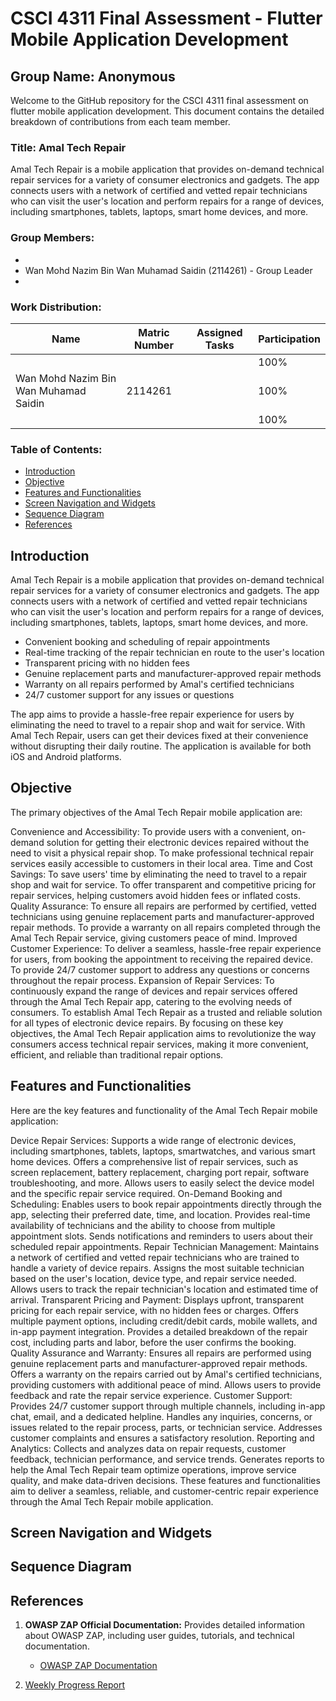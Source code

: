 # CSCI 4311 Final Assessment - Flutter Mobile Application Development

## Group Name: Anonymous

Welcome to the GitHub repository for the CSCI 4311 final assessment on flutter mobile application development. This document contains the detailed breakdown of contributions from each team member.

### Title: Amal Tech Repair
Amal Tech Repair is a mobile application that provides on-demand technical repair services for a variety of consumer electronics and gadgets. 
The app connects users with a network of certified and vetted repair technicians who can visit 
the user's location and perform repairs for a range of devices, including smartphones, tablets, laptops, smart home devices, and more.

### Group Members:
- 
- Wan Mohd Nazim Bin Wan Muhamad Saidin (2114261) - Group Leader
- 

### Work Distribution:

| Name                            | Matric Number | Assigned Tasks                                            | Participation |
|---------------------------------|---------------|-----------------------------------------------------------|---------------|
|              |      |   | 100%          |
| Wan Mohd Nazim Bin Wan Muhamad Saidin | 2114261       |             | 100%          |
|        |      |  | 100%          |

### Table of Contents:
- [Introduction](#introduction)
- [Objective](#objective)
- [Features and Functionalities](#features-and-functionalities)
- [Screen Navigation and Widgets](#screen-navigation-and-widgets)
- [Sequence Diagram](#sequence-diagram)
- [References](#references)

## Introduction 
Amal Tech Repair is a mobile application that provides on-demand technical repair services for a variety of consumer electronics and gadgets. 
The app connects users with a network of certified and vetted repair technicians who can visit 
the user's location and perform repairs for a range of devices, including smartphones, tablets, laptops, smart home devices, and more.

- Convenient booking and scheduling of repair appointments
- Real-time tracking of the repair technician en route to the user's location
- Transparent pricing with no hidden fees
- Genuine replacement parts and manufacturer-approved repair methods
- Warranty on all repairs performed by Amal's certified technicians
- 24/7 customer support for any issues or questions

The app aims to provide a hassle-free repair experience for users by eliminating the need to travel to a repair shop and wait for service. 
With Amal Tech Repair, users can get their devices fixed at their convenience without disrupting their daily routine. The application is available for both iOS and Android platforms.

## Objective
The primary objectives of the Amal Tech Repair mobile application are:

Convenience and Accessibility:
To provide users with a convenient, on-demand solution for getting their electronic devices repaired without the need to visit a physical repair shop.
To make professional technical repair services easily accessible to customers in their local area.
Time and Cost Savings:
To save users' time by eliminating the need to travel to a repair shop and wait for service.
To offer transparent and competitive pricing for repair services, helping customers avoid hidden fees or inflated costs.
Quality Assurance:
To ensure all repairs are performed by certified, vetted technicians using genuine replacement parts and manufacturer-approved repair methods.
To provide a warranty on all repairs completed through the Amal Tech Repair service, giving customers peace of mind.
Improved Customer Experience:
To deliver a seamless, hassle-free repair experience for users, from booking the appointment to receiving the repaired device.
To provide 24/7 customer support to address any questions or concerns throughout the repair process.
Expansion of Repair Services:
To continuously expand the range of devices and repair services offered through the Amal Tech Repair app, catering to the evolving needs of consumers.
To establish Amal Tech Repair as a trusted and reliable solution for all types of electronic device repairs.
By focusing on these key objectives, the Amal Tech Repair application aims to revolutionize the way consumers access technical repair services, 
making it more convenient, efficient, and reliable than traditional repair options.

## Features and Functionalities
Here are the key features and functionality of the Amal Tech Repair mobile application:

Device Repair Services:
Supports a wide range of electronic devices, including smartphones, tablets, laptops, smartwatches, and various smart home devices.
Offers a comprehensive list of repair services, such as screen replacement, battery replacement, charging port repair, software troubleshooting, and more.
Allows users to easily select the device model and the specific repair service required.
On-Demand Booking and Scheduling:
Enables users to book repair appointments directly through the app, selecting their preferred date, time, and location.
Provides real-time availability of technicians and the ability to choose from multiple appointment slots.
Sends notifications and reminders to users about their scheduled repair appointments.
Repair Technician Management:
Maintains a network of certified and vetted repair technicians who are trained to handle a variety of device repairs.
Assigns the most suitable technician based on the user's location, device type, and repair service needed.
Allows users to track the repair technician's location and estimated time of arrival.
Transparent Pricing and Payment:
Displays upfront, transparent pricing for each repair service, with no hidden fees or charges.
Offers multiple payment options, including credit/debit cards, mobile wallets, and in-app payment integration.
Provides a detailed breakdown of the repair cost, including parts and labor, before the user confirms the booking.
Quality Assurance and Warranty:
Ensures all repairs are performed using genuine replacement parts and manufacturer-approved repair methods.
Offers a warranty on the repairs carried out by Amal's certified technicians, providing customers with additional peace of mind.
Allows users to provide feedback and rate the repair service experience.
Customer Support:
Provides 24/7 customer support through multiple channels, including in-app chat, email, and a dedicated helpline.
Handles any inquiries, concerns, or issues related to the repair process, parts, or technician service.
Addresses customer complaints and ensures a satisfactory resolution.
Reporting and Analytics:
Collects and analyzes data on repair requests, customer feedback, technician performance, and service trends.
Generates reports to help the Amal Tech Repair team optimize operations, improve service quality, and make data-driven decisions.
These features and functionalities aim to deliver a seamless, reliable, and customer-centric repair experience through the Amal Tech Repair mobile application.

## Screen Navigation and Widgets

## Sequence Diagram

## References

1. **OWASP ZAP Official Documentation:** Provides detailed information about OWASP ZAP, including user guides, tutorials, and technical documentation.
   - [OWASP ZAP Documentation](https://www.zaproxy.org/docs/)

2. [Weekly Progress Report](https://drive.google.com/file/d/1_Uwadp-VyH9iY3AVeReqLr_6lJfBuvqM/view?usp=sharing)
